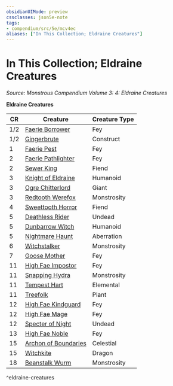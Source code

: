 ```yaml
---
obsidianUIMode: preview
cssclasses: json5e-note
tags:
- compendium/src/5e/mcv4ec
aliases: ["In This Collection; Eldraine Creatures"]
---
```

# In This Collection; Eldraine Creatures
*Source: Monstrous Compendium Volume 3: 4: Eldraine Creatures* 

**Eldraine Creatures**

| CR | Creature | Creature Type |
|----|----------|---------------|
| 1/2 | [Faerie Borrower](/Systems/5e/bestiary/fey/faerie-borrower-mcv4ec.md) | Fey |
| 1/2 | [Gingerbrute](/Systems/5e/bestiary/construct/gingerbrute-mcv4ec.md) | Construct |
| 1 | [Faerie Pest](/Systems/5e/bestiary/fey/faerie-pest-mcv4ec.md) | Fey |
| 2 | [Faerie Pathlighter](/Systems/5e/bestiary/fey/faerie-pathlighter-mcv4ec.md) | Fey |
| 2 | [Sewer King](/Systems/5e/bestiary/fiend/sewer-king-mcv4ec.md) | Fiend |
| 3 | [Knight of Eldraine](/Systems/5e/bestiary/humanoid/knight-of-eldraine-mcv4ec.md) | Humanoid |
| 3 | [Ogre Chitterlord](/Systems/5e/bestiary/giant/ogre-chitterlord-mcv4ec.md) | Giant |
| 3 | [Redtooth Werefox](/Systems/5e/bestiary/monstrosity/redtooth-werefox-mcv4ec.md) | Monstrosity |
| 4 | [Sweettooth Horror](/Systems/5e/bestiary/fiend/sweettooth-horror-mcv4ec.md) | Fiend |
| 5 | [Deathless Rider](/Systems/5e/bestiary/undead/deathless-rider-mcv4ec.md) | Undead |
| 5 | [Dunbarrow Witch](/Systems/5e/bestiary/humanoid/dunbarrow-witch-mcv4ec.md) | Humanoid |
| 5 | [Nightmare Haunt](/Systems/5e/bestiary/aberration/nightmare-haunt-mcv4ec.md) | Aberration |
| 6 | [Witchstalker](/Systems/5e/bestiary/monstrosity/witchstalker-mcv4ec.md) | Monstrosity |
| 7 | [Goose Mother](/Systems/5e/bestiary/fey/goose-mother-mcv4ec.md) | Fey |
| 11 | [High Fae Impostor](/Systems/5e/bestiary/fey/high-fae-impostor-mcv4ec.md) | Fey |
| 11 | [Snapping Hydra](/Systems/5e/bestiary/monstrosity/snapping-hydra-mcv4ec.md) | Monstrosity |
| 11 | [Tempest Hart](/Systems/5e/bestiary/elemental/tempest-hart-mcv4ec.md) | Elemental |
| 11 | [Treefolk](/Systems/5e/bestiary/plant/treefolk-mcv4ec.md) | Plant |
| 12 | [High Fae Kindguard](/Systems/5e/bestiary/fey/high-fae-kindguard-mcv4ec.md) | Fey |
| 12 | [High Fae Mage](/Systems/5e/bestiary/fey/high-fae-mage-mcv4ec.md) | Fey |
| 12 | [Specter of Night](/Systems/5e/bestiary/undead/specter-of-night-mcv4ec.md) | Undead |
| 13 | [High Fae Noble](/Systems/5e/bestiary/fey/high-fae-noble-mcv4ec.md) | Fey |
| 15 | [Archon of Boundaries](/Systems/5e/bestiary/celestial/archon-of-boundaries-mcv4ec.md) | Celestial |
| 15 | [Witchkite](/Systems/5e/bestiary/dragon/witchkite-mcv4ec.md) | Dragon |
| 18 | [Beanstalk Wurm](/Systems/5e/bestiary/monstrosity/beanstalk-wurm-mcv4ec.md) | Monstrosity |
^eldraine-creatures
